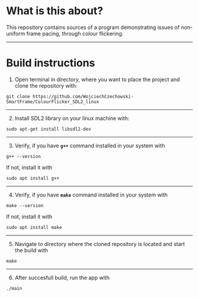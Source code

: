 # What is this about?
This repository contains sources of a program demonstrating issues of non-uniform frame pacing, through colour flickering.

---

# Build instructions

1. Open terminal in directory, where you want to place the project and clone the repository with:

```
git clone https://github.com/WojciechCzechowski-SmartFrame/ColourFlicker_SDL2_linux
```

---

2. Install SDL2 library on your linux machine with:

```
sudo apt-get install libsdl2-dev
```

---

3. Verify, if you have **`g++`** command installed in your system with

```
g++ --version
```

If not, install it with

```
sudo apt install g++
```

---

4. Verify, if you have **`make`** command installed in your system with

```
make --version
```

If not, install it with

```
sudo apt install make
```

---

5. Navigate to directory where the cloned repository is located and start the build with

```
make
```

---

6. After succesfull build, run the app with

```
./main
```
